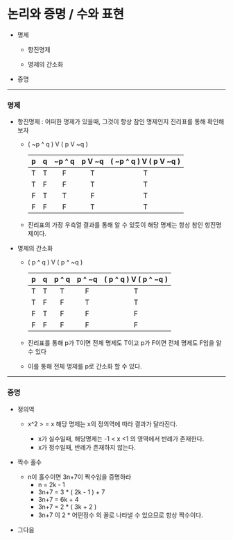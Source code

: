 # 논리와 증명 / 수와 표현

- 명제

  - 항진명제

  - 명제의 간소화

- 증명



---

### 명제

- 항진명제 : 어떠한 명제가 있을때, 그것이 항상 참인 명제인지 진리표를 통해 확인해 보자

  - ( ~p ^ q ) V ( p V ~q )

    |  p   |  q   | ~p ^ q | p V ~q | ( ~p ^ q ) V ( p V ~q ) |
    | :--: | :--: | :----: | :----: | :---------------------: |
    |  T   |  T   |   F    |   T    |            T            |
    |  T   |  F   |   F    |   T    |            T            |
    |  F   |  T   |   T    |   F    |            T            |
    |  F   |  F   |   F    |   T    |            T            |

  - 진리표의 가장 우측열 결과를 통해 알 수 있듯이 해당 명제는 항상 참인 항진명제이다.

  

- 명제의 간소화

  - ( p ^ q ) V ( p ^ ~q )

    |  p   |  q   | p ^ q | p ^ ~q | ( p ^ q ) V ( p ^ ~q ) |
    | :--: | :--: | :---: | :----: | :--------------------: |
    |  T   |  T   |   T   |   F    |           T            |
    |  T   |  F   |   F   |   T    |           T            |
    |  F   |  T   |   F   |   F    |           F            |
    |  F   |  F   |   F   |   F    |           F            |

  - 진리표를 통해 p가 T이면 전체 명제도 T이고 p가 F이면 전체 명제도 F임을 알 수 있다
  - 이를 통해 전체 명제를 p로 간소화 할 수 있다.

  



---

### 증명

- 정의역

  - x^2 > = x 해당 명제는 x의 정의역에 따라 결과가 달라진다.

    - x가 실수일때, 해당명제는 -1 < x <1 의 영역에서 반례가 존재한다.
    - x가 정수일때, 반례가 존재하지 않는다.

    

- 짝수 홀수

  - n이 홀수이면 3n+7이 짝수임을 증명하라
    - n = 2k - 1
    - 3n+7 = 3 * ( 2k - 1 ) + 7
    - 3n+7 = 6k + 4
    - 3n+7 = 2 * ( 3k + 2 )
    - 3n+7 이 2 * 어떤정수 의 꼴로 나타낼 수 있으므로 항상 짝수이다.



- 그다음

